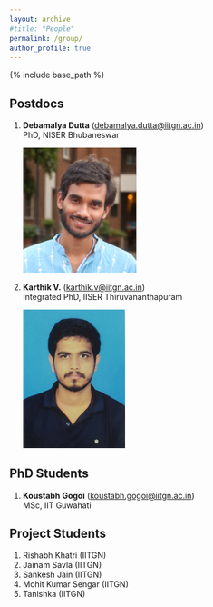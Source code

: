 ```yaml
---
layout: archive
#title: "People"
permalink: /group/
author_profile: true
---
```


{% include base_path %}

## Postdocs

1. **Debamalya Dutta** (debamalya.dutta@iitgn.ac.in) <br/>
   PhD, NISER Bhubaneswar

   <img src="/images/Photo_DD.jpg" alt="drawing" width="200"/>

3. **Karthik V.** (karthik.v@iitgn.ac.in) <br/>
   Integrated PhD, IISER Thiruvananthapuram

   <img src="/images/Photo_Karthik.jpg" alt="drawing" width="180"/>


## PhD Students

1. **Koustabh Gogoi** (koustabh.gogoi@iitgn.ac.in) <br/>
   MSc, IIT Guwahati

<!-- 1. Ph.D. Michal Zimmerman (michal.zimmerman@mail.huji.ac.il) -->

## Project Students

1. Rishabh Khatri (IITGN) <br/>
2. Jainam Savla (IITGN) <br/>
3. Sankesh Jain (IITGN) <br/>
4. Mohit Kumar Sengar (IITGN) <br/>
5. Tanishka (IITGN) <br/>



